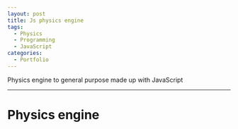 ```yaml
---
layout: post
title: Js physics engine
tags:
  - Physics
  - Programming
  - JavaScript
categories:
  - Portfolio
---
```


Physics engine to general purpose made up with JavaScript

---

# Physics engine



